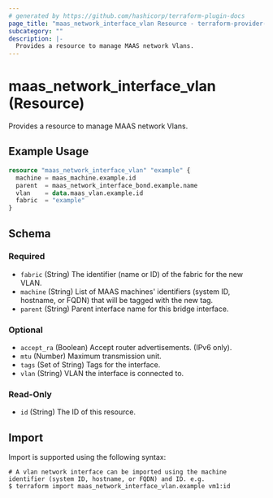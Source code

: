 ```yaml
---
# generated by https://github.com/hashicorp/terraform-plugin-docs
page_title: "maas_network_interface_vlan Resource - terraform-provider-maas"
subcategory: ""
description: |-
  Provides a resource to manage MAAS network Vlans.
---
```


# maas_network_interface_vlan (Resource)

Provides a resource to manage MAAS network Vlans.

## Example Usage

```terraform
resource "maas_network_interface_vlan" "example" {
  machine = maas_machine.example.id
  parent  = maas_network_interface_bond.example.name
  vlan    = data.maas_vlan.example.id
  fabric  = "example"
}
```

<!-- schema generated by tfplugindocs -->
## Schema

### Required

- `fabric` (String) The identifier (name or ID) of the fabric for the new VLAN.
- `machine` (String) List of MAAS machines' identifiers (system ID, hostname, or FQDN) that will be tagged with the new tag.
- `parent` (String) Parent interface name for this bridge interface.

### Optional

- `accept_ra` (Boolean) Accept router advertisements. (IPv6 only).
- `mtu` (Number) Maximum transmission unit.
- `tags` (Set of String) Tags for the interface.
- `vlan` (String) VLAN the interface is connected to.

### Read-Only

- `id` (String) The ID of this resource.

## Import

Import is supported using the following syntax:

```shell
# A vlan network interface can be imported using the machine identifier (system ID, hostname, or FQDN) and ID. e.g.
$ terraform import maas_network_interface_vlan.example vm1:id
```
